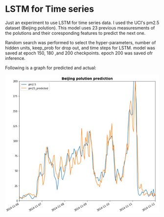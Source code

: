 <h1>LSTM for Time series</h1>
<p>Just an experiment to use LSTM for time series data. I used the UCI's pm2.5 dataset (Beijing polution). This model uses 23 previous measuresments of the polutions and their coresponding features to predict the next one. </p>
<p>Random search was performed to select the hyper-parameters, number of hidden units, keep_prob for drop out, and time steps for LSTM. model was saved at epoch 150, 180 ,and 200 checkpoints. epoch 200 was saved ofr inference. </p>
<p>Following is a graph for predicted and actual:</p>
<img src="images/Beijing model.png"/>








  

